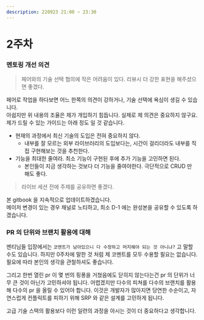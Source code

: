 ```yaml
---
description: 220923 21:00 ~ 23:30
---
```


# 2주차

### 멘토링 개선 의견

> 페어와의 기술 선택 협의에 작은 어려움이 있다. 리뷰시 더 강한 표현을 해주셨으면 좋겠다.&#x20;

페어로 작업을 하다보면 어느 한쪽의 의견이 강하거나, 기술 선택에 욕심이 생길 수 있습니다.\
아쉽지만 위 내용의 조율은 제가 개입하기 힘듭니다. 실제로 제 의견은 중요하지 않구요.\
제가 드릴 수 있는 가이드는 아래 정도 일 것 같습니다.&#x20;

* 현재의 과정에서 최신 기술의 도입은 전혀 중요하지 않다.&#x20;
  * 내부를 잘 모르는 외부 라이브러리의 도입보다는, 시간이 걸리더라도 내부를 직접 구현해보는 것을 추천한다.
* 기능을 최대한 줄여라. 최소 기능이 구현된 후에 추가 기능을 고민하면 된다.
  * 본인들이 지금 생각하는 것보다 더 기능을 줄여야한다. 극단적으로 CRUD 만 해도 좋다.

> 라이브 세션 전에 주제를 공유하면 좋겠다.

본 gitbook 을 지속적으로 업데이트하겠습니다.\
메이저 변경이 있는 경우 채널로 노티하고, 최소 D-1 에는 완성본을 공유할 수 있도록 하겠습니다.



### PR 의 단위와 브랜치 활용에 대해

멘티님들 입장에서는 `코멘트가 남아있으니 다 수정하고 머지해야 되는 것 아니냐?` 고 말할 수도 있습니다. 하지만 0주차에 말한 것 처럼 제 코멘트를 모두 수용할 필요는 없습니다. 필요에 따라 본인의 생각을 관철하셔도 좋습니다.

그리고 한번 열린 pr 이 몇 번의 핑퐁을 거쳤음에도 닫히지 않는다는건 pr 의 단위가 너무 큰 것이 아닌가 고민하셔야 됩니다. 어렵겠지만 다수의 피쳐를 다수의 브랜치를 활용해 다수의 pr 을 올릴 수 있어야 합니다. 이것은 개발자가 많아지면 당연한 수순이고, 자연스럽게 컨플릭트를 피하기 위해 SRP 와 같은 설계를 고민하게 됩니다.

고급 기술 스택의 활용보다 이런 일련의 과정을 아시는 것이 더 중요하다고 생각합니다.
